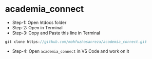 # academia_connect

- Step-1: Open htdocs folder
- Step-2: Open in Terminal
- Step-3: Copy and Paste this line in Terminal
```c
git clone https://github.com/mahfuzhasanreza/academia_connect.git
```
- Step-4: Open `academia_connect` in VS Code and work on it
